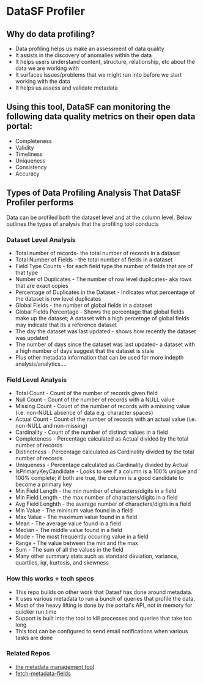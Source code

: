 # DataSF Profiler

## Why do data profiling?
* Data profiling helps us make an assessment of data quality
* It assists in the discovery of anomalies within the data
* It helps users understand content, structure, relationship, etc about the data we are working with
* It surfaces issues/problems that we might run into before we start working with the data
* It helps us assess and validate metadata

## Using this tool, DataSF can monitoring the following data quality metrics on their open data portal:
* Completeness
* Validity
* Timeliness
* Uniqueness
* Consistency
* Accuracy

## Types of Data Profiling Analysis That DataSF Profiler performs
Data can be profiled both the dataset level and at the column level. Below outlines the types of analysis that the profiling tool conducts

### Dataset Level Analysis
* Total number of records- the total number of records in a dataset
* Total Number of Fields - the total number of fields in a dataset
* Field Type Counts -  for each field type the number of fields that are of that type
* Number of Duplicates - The number of row level duplicates- aka rows that are exact copies
* Percentage of Duplicates in the Dataset - Indicates what percentage of the dataset is row level duplicates
* Global Fields - the number of global fields in a dataset
* Global Fields Percentage - Shows the percentage that global fields make up the dataset; A dataset with a high percetnge of global fields may indicate that its a reference dataset
* The day the dataset was last updated - shows how recently the dataset was updated
* The number of days since the dataset was last updated- a dataset with a high number of days suggest that the dataset is stale
* Plus other metadata information that can be used for more indepth analysis/analytics....


### Field Level Analysis
* Total Count - Count of the number of records given field
* Null Count - Count of the number of records with a NULL value
* Missing Count - Count of the number of records with a missing value (i.e. non-NULL absence of data e.g. character spaces)
* Actual Count - Count of the number of records with an actual value (i.e. non-NULL and non-missing)
* Cardinality - Count of the number of distinct values in a field
* Completeness - Percentage calculated as Actual divided by the total number of records
* Distinctness - Percentage calculated as Cardinality divided by the total number of records
* Uniqueness - Percentage calculated as Cardinality divided by Actual
* IsPrimaryKeyCandidate - Looks to see if a column is a 100% unique and 100% complete; if both are true, the column is a good candidate to become a primary key
* Min Field Length - the min number of characters/digits in a field
* Min Field Length - the max number of characters/digits in a field
* Avg Field Lenghth - the average number of characters/digits in a field
* Min Value - The mininum value found in a field
* Max Value - The maximum value found in a field
* Mean - The average value found in a field
* Median - The middle value found in a field
* Mode - The most frequently occuring value in a field
* Range - The value between the min and the max
* Sum - The sum of all the values in the field
* Many other summary stats such as standard deviation, variance, quartiles, iqr, kurtosis, and skewness

### How this works + tech specs
* This repo builds on other work that Datasf has done around metadata.
* It uses various metadata to run a bunch of queries that profile the data.
* Most of the heavy lifting is done by the portal's API, not in memory for quicker run time
* Support is built into the tool to kill processes and queries that take too long
* This tool can be configured to send email notifications when various tasks are done

### Related Repos
* [the metadata management tool ](https://github.com/DataSF/metadata-mgmt-tool)
* [fetch-metadata-fields](https://github.com/DataSF/fetch-metadata-fields)
